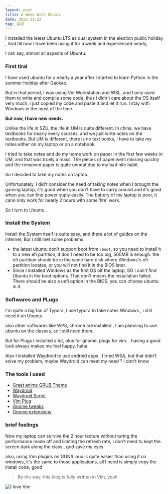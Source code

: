 ```yaml
---
layout: post
title: A Week With Ubuntu 
date: 2022-11-22
tag: 杂项
---
```


I installed the latest Ubuntu LTS as dual system in the election public holiday , And till now I have been using it for a week and experienced nearly, 

I can say, almost all aspects of Ubuntu.

### First tiral

I have used ubuntu for a nearly a year after I started to learn Python in the summer holiday after Gaokao.

But in that period, I was using Vm Workstation and WSL, and I only used them to write and compile some code,
thus i didn't care about the OS itself very much, i just copied my code and paste it and let it run. I stay with Windows in the most of the time.

**But now, I have new needs.**

Unlike the life in SZU, the life in UM is quite different. In china, we have textbooks for nearly every courses, and we just write notes on the textbooks. 
But UM is different, there is no text books, I have to take my notes either on my laptop or on a notebook.

I tried to take notes and do my home work on paper in the first few weeks in UM, and that was truely a mass. 
The pieces of paper went missing quickly and the remained paper is quite unneat due to my bad nite habit. 

So I decided to take my notes on laptop.

Unfortunately, I did't consider the need of taking notes when I brought the gaming laptop, 
it's good when you don't have to carry around and it's good when you can find power suply easily. 
The battery of my laptop is poor, it cano only work for nearly 2 hours with some 'lite' work. 

So I turn to Ubuntu .

### Install the System

Install the System itself is quite easy, and there a lot of guides on the internet, 
But i still met some problems.

- the latest ubuntu don't support boot from `\boot`, so you need to install it to a new efi partition, it don't need to be too big, 500MB is enough.
  the efi partition should be in the same hard disk where Windows's efi partition locates, or you will not find it in the BIOS later.
- Since I installed Windows as the first OS oif the laptop, SO I can't find Ubuntu in the boot options. That don't means the installation failed.
  There should be also a uefi option in the BIOS, you can choose ubuntu in it.

### Softwares and PLugs

I'm quite a big fan of Typora, I use typora to take notes Windows , i still need it on Ubuntu.

also other softwares like WPS, chrome are installed , I am planning to use ubuntu on the classes, so I still need them.

But for Plugs I installed a lot, plus for gnome, plugs for vim... having a good look always makes me feel happy. haha

Also I installed Waydroid to use android apps , I tried WSA, but that didn't solve my problem, maybe Waydroid can meet my need ? I don't know

### The tools I used

- [Graet anime GRUB Theme](github.com/13atmo1/GRUB-Theme)
- [Waydroid](doc.waydro.id)
- [Waydroid Script](github.com/casualsnek/Waydroid_script)
- [Vim Plug](github.com/junegunn/vim-plug)
- [Gnome tweaks](github.com/GNOME/gnome-tweaks)
- [Gnome extensions](extensions.gnome.org)

### brief feelings

Now my laptop can survive the 2 hour lecture without turing the performance mode off and limiting the refresh rate, 
I don't need to kept the screen dark along the class , god save my eyes

also, using Vim plugins on GUN/Linux is quite easier than using it on windows, it's the same to those applications, all I need is simply copy the install code, good

> By the way, this blog is fully written in Vim, yeah

![I love Vim](megamu.icu/images/posts/2022-11-22/pic.png)




